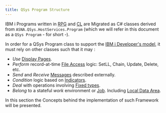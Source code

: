 ```yaml
---
title: QSys Program Structure
---
```


IBM i Programs written in [RPG](https://www.ibm.com/support/knowledgecenter/en/ssw_ibm_i_72/rzahg/rzahgrpgcode.htm) and [CL](https://www.ibm.com/support/knowledgecenter/en/ssw_ibm_i_72/rbam6/rbam6aboutcl.htm) are Migrated as C# classes derived from `ASNA.QSys.HostServices.Program` (which we will refer in this document as a `QSys Program` - for short -).

In order for a QSys Program class to support the [IBM i Developer's model](/concepts/background/ibmi-developer-model.html/), it must rely on other classes such that it may :

- *Use* [Display Pages](/concepts/user-interface/qsys-expo-display-pages.html).
- *Perform* record-at-time [File Access](/concepts/program-structure/qsys-databasefile.html) logic: SetLL, Chain, Update, Delete, etc.
- *Send* and *Receive* [Messages](/concepts/program-structure/rpg-language-support.html) described externally.
- *Condition* logic based on [Indicators](/concepts/program-structure/rpg-language-support.html).
- *Deal* with operations involving [Fixed types](/concepts/program-structure/qsys-fixedtypes.html).
- *Belong* to a stateful *work* environment or [Job](/concepts/architecture/qsys-job.html). Including [Local Data Area](/concepts/architecture/qsys-job.html).

In this section the Concepts behind the implementation of such Framework will be presented.